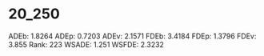 # 20_250

ADEb: 1.8264
ADEp: 0.7203
ADEv: 2.1571
FDEb: 3.4184
FDEp: 1.3796
FDEv: 3.855
Rank: 223
WSADE: 1.251
WSFDE: 2.3232